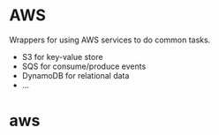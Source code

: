 # AWS #

Wrappers for using AWS services to do common tasks.

* S3 for key-value store
* SQS for consume/produce events
* DynamoDB for relational data
* ...
# aws
